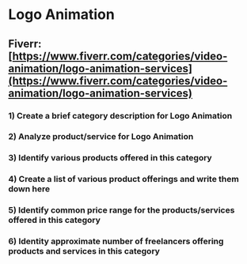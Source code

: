 # Logo Animation
## Fiverr: [https://www.fiverr.com/categories/video-animation/logo-animation-services](https://www.fiverr.com/categories/video-animation/logo-animation-services)
### 1) Create a brief category description for Logo Animation
### 2) Analyze product/service for Logo Animation
### 3) Identify various products offered in this category
### 4) Create a list of various product offerings and write them down here
### 5) Identify common price range for the products/services offered in this category
### 6) Identity approximate number of freelancers offering products and services in this category
